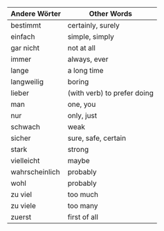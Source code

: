 | Andere Wörter | Other Words       |
|---------------|-------------------|
| bestimmt      | certainly, surely |
| einfach       | simple, simply    |
| gar nicht     | not at all        |
| immer         | always, ever      |
| lange         | a long time       |
| langweilig    | boring            |
| lieber        | (with verb) to prefer doing |
| man           | one, you          |
| nur           | only, just        |
| schwach       | weak              |
| sicher        | sure, safe, certain |
| stark         | strong            |
| vielleicht    | maybe             |
| wahrscheinlich | probably          |
| wohl          | probably          |
| zu viel       | too much          |
| zu viele      | too many          |
| zuerst        | first of all      |
